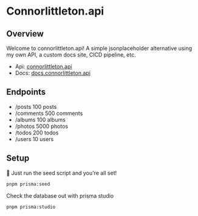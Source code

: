 # Connorlittleton.api

## Overview
Welcome to connorlittleton.api! A simple jsonplaceholder alternative using my own API, a custom docs site, CICD pipeline, etc.

- Api: [connorlittleton.api](https://docs.connorlittleton.api/)
- Docs: [docs.connorlittleton.api](https://connorlittleton.api/)

## Endpoints
* /posts	100 posts
* /comments	500 comments
* /albums	100 albums
* /photos	5000 photos
* /todos	200 todos
* /users	10 users

## Setup

🌱 Just run the seed script and you're all set!
```sh
pnpm prisma:seed
```

Check the database out with prisma studio
```sh
pnpm prisma:studio
```
